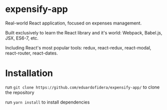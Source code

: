 # expensify-app

Real-world React application, focused on expenses management.

Built exclusively to learn the React library and it's world: Webpack, Babel.js, JSX, ES6-7, etc.

Including React's most popular tools: redux, react-redux, react-modal, react-router, react-dates.

# Installation

run `git clone https://github.com/eduardofidera/expensify-app/` to clone the repository

run `yarn install` to install dependencies
